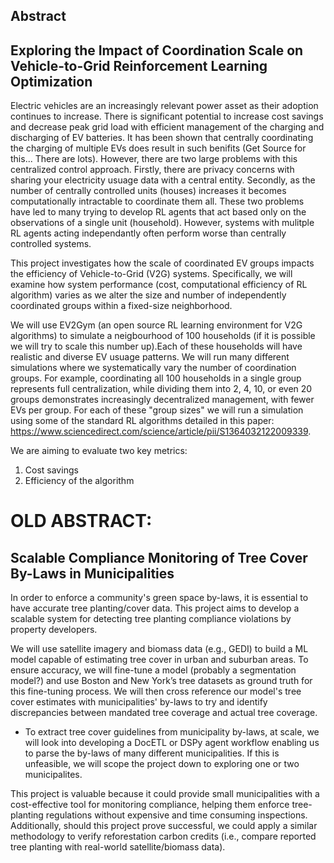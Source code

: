 ## Abstract


## Exploring the Impact of Coordination Scale on Vehicle-to-Grid Reinforcement Learning Optimization 



Electric vehicles are an increasingly relevant power asset as their adoption continues to increase. There is significant potential to increase cost savings and decrease peak grid load with efficient management of the charging and discharging of EV batteries. It has been shown that centrally coordinating the charging of multiple EVs does result in such benifits (Get Source for this... There are lots). However, there are two large problems with this centralized control approach. Firstly, there are privacy concerns with sharing your electricity usuage data with a central entity. Secondly, as the number of centrally controlled units (houses) increases it becomes computationally intractable to coordinate them all. These two problems have led to many trying to develop RL agents that act based only on the observations of a single unit (household). However, systems with mulitple RL agents acting independantly often perform worse than centrally controlled systems.

This project investigates how the scale of coordinated EV groups impacts the efficiency of Vehicle-to-Grid (V2G) systems. Specifically, we will examine how system performance (cost, computational efficiency of RL algorithm) varies as we alter the size and number of independently coordinated groups within a fixed-size neighborhood.


We will use EV2Gym (an open source RL learning environment for V2G algorithms) to simulate a neigbourhood of 100 households (if it is possible we will try to scale this number up).Each of these households will have realistic and diverse EV usuage patterns. We will run many different simulations where we systematically vary the number of coordination groups. For example, coordinating all 100 households in a single group represents full centralization, while dividing them into 2, 4, 10, or even 20 groups demonstrates increasingly decentralized management, with fewer EVs per group. For each of these "group sizes" we will run a simulation using some of the standard RL algorithms detailed in this paper: https://www.sciencedirect.com/science/article/pii/S1364032122009339.

We are aiming to evaluate two key metrics: 
1. Cost savings
2. Efficiency of the algorithm




# OLD ABSTRACT:
## Scalable Compliance Monitoring of Tree Cover By-Laws in Municipalities

In order to enforce a community's green space by-laws, it is essential to have accurate tree planting/cover data. This project aims to develop a scalable system for detecting tree planting compliance violations by property developers.

We will use satellite imagery and biomass data (e.g., GEDI) to build a ML model capable of estimating tree cover in urban and suburban areas. To ensure accuracy, we will fine-tune a model (probably a segmentation model?) and use Boston and New York’s tree datasets as ground truth for this fine-tuning process. We will then cross reference our model's tree cover estimates with municipalities' by-laws to try and identify discrepancies between mandated tree coverage and actual tree coverage.
- To extract tree cover guidelines from municipality by-laws, at scale, we will look into developing a DocETL or DSPy agent workflow enabling us to parse the by-laws of many different municipalities. If this is unfeasible, we will scope the project down to exploring one or two municipalites.

This project is valuable because it could provide small municipalities with a cost-effective tool for monitoring compliance, helping them enforce tree-planting regulations without expensive and time consuming inspections. Additionally, should this project prove successful, we could apply a similar methodology to verify reforestation carbon credits (i.e., compare reported tree planting with real-world satellite/biomass data).

